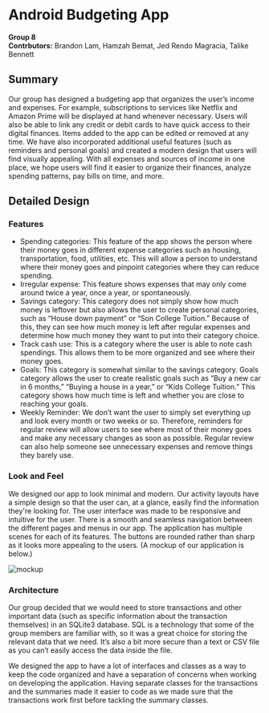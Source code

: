 # Android Budgeting App
**Group 8**  
**Contrbutors:** Brandon Lam, Hamzah Bemat, Jed Rendo Magracia, Talike Bennett

## Summary
Our group has designed a budgeting app that organizes the user’s income and expenses. For example, subscriptions to services like Netflix and Amazon Prime will be displayed at hand whenever necessary. Users will also be able to link any credit or debit cards to have quick access to their digital finances. Items added to the app can be edited or removed at any time. We have also incorporated additional useful features (such as reminders and personal goals) and created a modern design that users will find visually appealing. With all expenses and sources of income in one place, we hope users will find it easier to organize their finances, analyze spending patterns, pay bills on time, and more.

## Detailed Design
### Features
* Spending categories: This feature of the app shows the person where their money goes in different expense categories such as housing, transportation, food, utilities, etc. This will allow a person to understand where their money goes and pinpoint categories where they can reduce spending.
* Irregular expense: This feature shows expenses that may only come around twice a year, once a year, or spontaneously.
* Savings category: This category does not simply show how much money is leftover but also allows the user to create personal categories, such as “House down payment” or “Son College Tuition.” Because of this, they can see how much money is left after regular expenses and determine how much money they want to put into their category choice.
* Track cash use: This is a category where the user is able to note cash spendings. This allows them to be more organized and see where their money goes.
* Goals: This category is somewhat similar to the savings category. Goals category allows the user to create realistic goals such as “Buy a new car in 6 months,” “Buying a house in a year,” or “Kids College Tuition.” This category shows how much time is left and whether you are close to reaching your goals.
* Weekly Reminder: We don’t want the user to simply set everything up and look every month or two weeks or so. Therefore, reminders for regular review will allow users to see where most of their money goes and make any necessary changes as soon as possible. Regular review can also help someone see unnecessary expenses and remove things they barely use.

### Look and Feel
We designed our app to look minimal and modern. Our activity layouts have a simple design so that the user can, at a glance, easily find the information they're looking for. The user interface was made to be responsive and intuitive for the user. There is a smooth and seamless navigation between the different pages and menus in our app. The application has multiple scenes for each of its features. The buttons are rounded rather than sharp as it looks more appealing to the users. (A mockup of our application is below.)

![mockup](https://user-images.githubusercontent.com/65676639/166123738-a05eec33-3cf7-487a-b686-d9ba4b283fec.png)

### Architecture
Our group decided that we would need to store transactions and other important data (such as specific information about the transaction themselves) in an SQLite3 database. SQL is a technology that some of the group members are familiar with, so it was a great choice for storing the relevant data that we need. It’s also a bit more secure than a text or CSV file as you can’t easily access the data inside the file.

We designed the app to have a lot of interfaces and classes as a way to keep the code organized and have a separation of concerns when working on developing the application. Having separate classes for the transactions and the summaries made it easier to code as we made sure that the transactions work first before tackling the summary classes.
